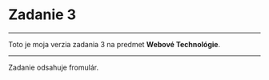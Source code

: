 # Zadanie 3

---

Toto je moja verzia zadania 3 na predmet **Webové Technológie**.

---

Zadanie odsahuje fromulár.